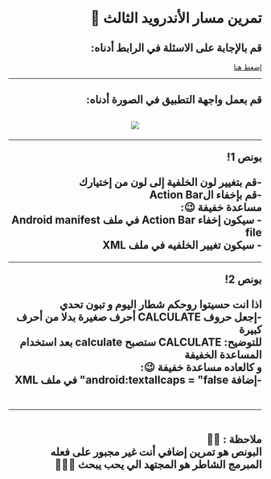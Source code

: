 
<div dir = "rtl">

#  تمرين مسار الأندرويد الثالث 💚
## قم بالإجابة على الاسئلة في الرابط أدناه:
[إضغط هنا](https://docs.google.com/forms/d/e/1FAIpQLScdo1wI6s9nh3UWMMtc9-BzIAaFPW-35RxN_Q-RuC2eMjuzvg/viewform?usp=sf_link)

<hr>
<h2>
 قم بعمل واجهة التطبيق في الصورة أدناه:
<h2>
<p align="center">
<img src = "https://media.discordapp.net/attachments/745956448831275079/755413199079080036/Screen_Shot_2020-09-15_at_4.00.29_PM.png?width=323&height=671" width = ""350 px" margin="auto"/>
</p> 

<hr>
بونص 1!
<br>
<br>
-قم بتغيير لون الخلفية إلى لون من إختيارك
<br>
-قم بإخفاء الAction Bar
<br>
مساعدة خفيفة 😉:
<br>
- سيكون إخفاء Action Bar في ملف Android manifest file
<br>
- سيكون تغيير الخلفيه في ملف XML
<br>

<hr>
بونص 2!
<br>
<br>
اذا انت حسيتوا روحكم شطار اليوم و تبون تحدي 
<br>
-إجعل حروف CALCULATE أحرف صغيرة بدلا من أحرف كبيرة
<br>
للتوضيح: CALCULATE ستصبح calculate بعد استخدام المساعدة الخفيفة
<br>
و كالعاده مساعدة خفيفة 😉: 
<br>
-إضافة android:textallcaps = "false" في ملف XML 
<br>
<br>
<hr>
<br>
ملاحظة : 📢📢 
 
<br>
البونص هو تمرين إضافي أنت غير مجبور على فعله 
<br>
المبرمج الشاطر هو المجتهد الي يحب يبحث 🤩👍🏻

</div>
